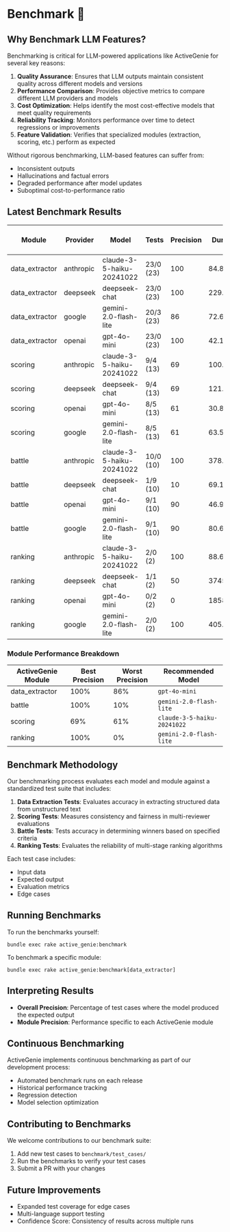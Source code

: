 # Benchmark 🧪

## Why Benchmark LLM Features?

Benchmarking is critical for LLM-powered applications like ActiveGenie for several key reasons:

1. **Quality Assurance**: Ensures that LLM outputs maintain consistent quality across different models and versions
2. **Performance Comparison**: Provides objective metrics to compare different LLM providers and models
3. **Cost Optimization**: Helps identify the most cost-effective models that meet quality requirements
4. **Reliability Tracking**: Monitors performance over time to detect regressions or improvements
5. **Feature Validation**: Verifies that specialized modules (extraction, scoring, etc.) perform as expected

Without rigorous benchmarking, LLM-based features can suffer from:
- Inconsistent outputs
- Hallucinations and factual errors
- Degraded performance after model updates
- Suboptimal cost-to-performance ratio

## Latest Benchmark Results

| Module | Provider | Model | Tests | Precision | Duration (s) | Requests | Tokens | Avg. Duration (s) |
|----------------|-----------|---------------------------|-----------|-----|-------------|-----|--------|---------|
| data_extractor | anthropic | claude-3-5-haiku-20241022 | 23/0 (23) | 100 | 84.806410   | 31  | 29718  | 3.69    |
| data_extractor | deepseek  | deepseek-chat             | 23/0 (23) | 100 | 229.362400  | 32  | 17618  | 9.97    |
| data_extractor | google    | gemini-2.0-flash-lite     | 20/3 (23) | 86  | 72.642049   | 26  | 16930  | 3.16    |
| data_extractor | openai    | gpt-4o-mini               | 23/0 (23) | 100 | 42.168443   | 29  | 13244  | 1.83    |
| scoring        | anthropic | claude-3-5-haiku-20241022 | 9/4 (13)  | 69  | 100.488182  | 13  | 18492  | 7.73    |
| scoring        | deepseek  | deepseek-chat             | 9/4 (13)  | 69  | 121.876891  | 13  | 10584  | 9.38    |
| scoring        | openai    | gpt-4o-mini               | 8/5 (13)  | 61  | 30.899037   | 13  | 9959   | 2.38    |
| scoring        | google    | gemini-2.0-flash-lite     | 8/5 (13)  | 61  | 63.592440   | 12  | 11009  | 4.89    |
| battle         | anthropic | claude-3-5-haiku-20241022 | 10/0 (10) | 100 | 378.610437  | 1   | 1272   | 37.86   |
| battle         | deepseek  | deepseek-chat             | 1/9 (10)  | 10  | 69.189029   | 10  | 3933   | 6.92    |
| battle         | openai    | gpt-4o-mini               | 9/1 (10)  | 90  | 46.945714   | 10  | 8343   | 4.69    |
| battle         | google    | gemini-2.0-flash-lite     | 9/1 (10)  | 90  | 80.621382   | 10  | 13674  | 8.06    |
| ranking        | anthropic | claude-3-5-haiku-20241022 | 2/0 (2)   | 100 | 88.662300   | 2   | 2725   | 44.33   |
| ranking        | deepseek  | deepseek-chat             | 1/1 (2)   | 50  | 3745.800662 | 243 | 313242 | 1872.90 |
| ranking        | openai    | gpt-4o-mini               | 0/2 (2)   | 0   | 1858.974373 | 288 | 436665 | 929.49  |
| ranking        | google    | gemini-2.0-flash-lite     | 2/0 (2)   | 100 | 405.893377  | 80  | 133440 | 202.95  |

### Module Performance Breakdown

| ActiveGenie Module | Best Precision | Worst Precision | Recommended Model |
|--------------------|-------------------|-------------------|-------------------|
| data_extractor | 100% | 86% | `gpt-4o-mini` |
| battle | 100% | 10% | `gemini-2.0-flash-lite` |
| scoring | 69% | 61% | `claude-3-5-haiku-20241022` |
| ranking | 100% | 0% | `gemini-2.0-flash-lite` |

## Benchmark Methodology

Our benchmarking process evaluates each model and module against a standardized test suite that includes:

1. **Data Extraction Tests**: Evaluates accuracy in extracting structured data from unstructured text
2. **Scoring Tests**: Measures consistency and fairness in multi-reviewer evaluations
3. **Battle Tests**: Tests accuracy in determining winners based on specified criteria
4. **Ranking Tests**: Evaluates the reliability of multi-stage ranking algorithms

Each test case includes:
- Input data
- Expected output
- Evaluation metrics
- Edge cases

## Running Benchmarks

To run the benchmarks yourself:

```shell
bundle exec rake active_genie:benchmark
```

To benchmark a specific module:

```shell
bundle exec rake active_genie:benchmark[data_extractor]
```

## Interpreting Results

- **Overall Precision**: Percentage of test cases where the model produced the expected output
- **Module Precision**: Performance specific to each ActiveGenie module

## Continuous Benchmarking

ActiveGenie implements continuous benchmarking as part of our development process:
- Automated benchmark runs on each release
- Historical performance tracking
- Regression detection
- Model selection optimization

## Contributing to Benchmarks

We welcome contributions to our benchmark suite:
1. Add new test cases to `benchmark/test_cases/`
2. Run the benchmarks to verify your test cases
3. Submit a PR with your changes

## Future Improvements

- Expanded test coverage for edge cases
- Multi-language support testing
- Confidence Score: Consistency of results across multiple runs